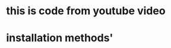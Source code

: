 # this is code from youtube video                                                                           


# installation methods'
